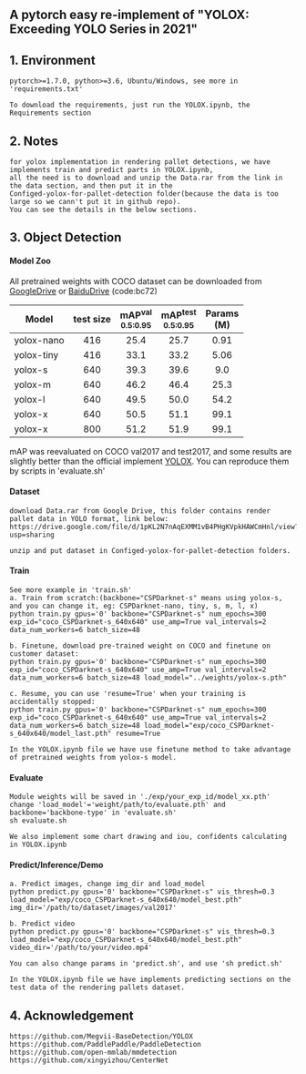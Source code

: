 ## A pytorch easy re-implement of "YOLOX: Exceeding YOLO Series in 2021"


## 1. Environment

    pytorch>=1.7.0, python>=3.6, Ubuntu/Windows, see more in 'requirements.txt'
    
    To download the requirements, just run the YOLOX.ipynb, the Requirements section

## 2. Notes
    
    for yolox implementation in rendering pallet detections, we have implements train and predict parts in YOLOX.ipynb, 
    all the need is to download and unzip the Data.rar from the link in the data section, and then put it in the 
    Configed-yolox-for-pallet-detection folder(because the data is too large so we cann't put it in github repo).
    You can see the details in the below sections.

## 3. Object Detection

#### Model Zoo

All pretrained weights with COCO dataset can be downloaded
from [GoogleDrive](https://drive.google.com/drive/folders/1qEMLzikH5JwRNRoHpeCa6BJBeSQ6xXCH?usp=sharing)
or [BaiduDrive](https://pan.baidu.com/s/1UsbdnyVwRJhr9Vy1tmJLeQ) (code:bc72)

|Model      |test size  |mAP<sup>val<br>0.5:0.95 |mAP<sup>test<br>0.5:0.95 | Params<br>(M) |
| ------    |:---:      |:---:                   | :---:                   |:---:          |
|yolox-nano |416        |25.4                    |25.7                     |0.91           |
|yolox-tiny |416        |33.1                    |33.2                     |5.06           |
|yolox-s    |640        |39.3                    |39.6                     |9.0            |
|yolox-m    |640        |46.2                    |46.4                     |25.3           |
|yolox-l    |640        |49.5                    |50.0                     |54.2           |
|yolox-x    |640        |50.5                    |51.1                     |99.1           |
|yolox-x    |800        |51.2                    |51.9                     |99.1           |

mAP was reevaluated on COCO val2017 and test2017, and some results are slightly better than the official
implement [YOLOX](https://github.com/Megvii-BaseDetection/YOLOX). You can reproduce them by scripts in 'evaluate.sh'

#### Dataset

    download Data.rar from Google Drive, this folder contains render pallet data in YOLO format, link below:
    https://drive.google.com/file/d/1pKL2N7nAqEXMM1vB4PHgKVpkHAWCmHnl/view?usp=sharing
    
    unzip and put dataset in Configed-yolox-for-pallet-detection folders.

#### Train

    See more example in 'train.sh'
    a. Train from scratch:(backbone="CSPDarknet-s" means using yolox-s, and you can change it, eg: CSPDarknet-nano, tiny, s, m, l, x)
    python train.py gpus='0' backbone="CSPDarknet-s" num_epochs=300 exp_id="coco_CSPDarknet-s_640x640" use_amp=True val_intervals=2 data_num_workers=6 batch_size=48
    
    b. Finetune, download pre-trained weight on COCO and finetune on customer dataset:
    python train.py gpus='0' backbone="CSPDarknet-s" num_epochs=300 exp_id="coco_CSPDarknet-s_640x640" use_amp=True val_intervals=2 data_num_workers=6 batch_size=48 load_model="../weights/yolox-s.pth"
    
    c. Resume, you can use 'resume=True' when your training is accidentally stopped:
    python train.py gpus='0' backbone="CSPDarknet-s" num_epochs=300 exp_id="coco_CSPDarknet-s_640x640" use_amp=True val_intervals=2 data_num_workers=6 batch_size=48 load_model="exp/coco_CSPDarknet-s_640x640/model_last.pth" resume=True

    In the YOLOX.ipynb file we have use finetune method to take advantage of pretrained weights from yolox-s model.


#### Evaluate

    Module weights will be saved in './exp/your_exp_id/model_xx.pth'
    change 'load_model'='weight/path/to/evaluate.pth' and backbone='backbone-type' in 'evaluate.sh'
    sh evaluate.sh

    We also implement some chart drawing and iou, confidents calculating in YOLOX.ipynb

#### Predict/Inference/Demo

    a. Predict images, change img_dir and load_model
    python predict.py gpus='0' backbone="CSPDarknet-s" vis_thresh=0.3 load_model="exp/coco_CSPDarknet-s_640x640/model_best.pth" img_dir='/path/to/dataset/images/val2017'
    
    b. Predict video
    python predict.py gpus='0' backbone="CSPDarknet-s" vis_thresh=0.3 load_model="exp/coco_CSPDarknet-s_640x640/model_best.pth" video_dir='/path/to/your/video.mp4'
    
    You can also change params in 'predict.sh', and use 'sh predict.sh'

    In the YOLOX.ipynb file we have implements predicting sections on the test data of the rendering pallets dataset.

## 4. Acknowledgement

    https://github.com/Megvii-BaseDetection/YOLOX
    https://github.com/PaddlePaddle/PaddleDetection
    https://github.com/open-mmlab/mmdetection
    https://github.com/xingyizhou/CenterNet
